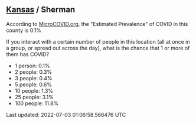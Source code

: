 
## [Kansas](/united-states/kansas) / Sherman

According to [MicroCOVID.org](http://microcovid.org),
the "Estimated Prevalence" of COVID in this county is 0.1%

If you interact with a certain number of people in this location
(all at once in a group, or spread out across the day), what is the chance that
1 or more of them has COVID?

- 1 person: 0.1%
- 2 people: 0.3%
- 3 people: 0.4%
- 5 people: 0.6%
- 10 people: 1.3%
- 25 people: 3.1%
- 100 people: 11.8%

Last updated: 2022-07-03 01:06:58.566476 UTC
